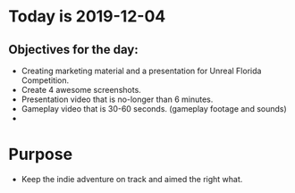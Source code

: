 # Today is 2019-12-04

## Objectives for the day:

- Creating marketing material and a presentation for Unreal Florida Competition.
- Create 4 awesome screenshots.
- Presentation video that is no-longer than 6 minutes.
- Gameplay video that is 30-60 seconds. (gameplay footage and sounds)
- 

# Purpose

- Keep the indie adventure on track and aimed the right what.
